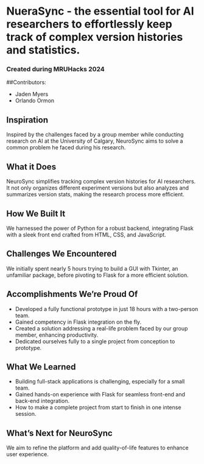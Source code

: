 # NueraSync - the essential tool for AI researchers to effortlessly keep track of complex version histories and statistics.
### Created during MRUHacks 2024

##Contributors:
- Jaden Myers
- Orlando Ormon

## Inspiration
Inspired by the challenges faced by a group member while conducting research on AI at the University of Calgary, NeuroSync aims to solve a common problem he faced during his research.

## What it Does
NeuroSync simplifies tracking complex version histories for AI researchers. It not only organizes different experiment versions but also analyzes and summarizes version stats, making the research process more efficient.

## How We Built It
We harnessed the power of Python for a robust backend, integrating Flask with a sleek front end crafted from HTML, CSS, and JavaScript.

## Challenges We Encountered
We initially spent nearly 5 hours trying to build a GUI with Tkinter, an unfamiliar package, before pivoting to Flask for a more efficient solution.

## Accomplishments We’re Proud Of
- Developed a fully functional prototype in just 18 hours with a two-person team.
- Gained competency in Flask integration on the fly.
- Created a solution addressing a real-life problem faced by our group member, enhancing productivity.
- Dedicated ourselves fully to a single project from conception to prototype.

## What We Learned
- Building full-stack applications is challenging, especially for a small team.
- Gained hands-on experience with Flask for seamless front-end and back-end integration.
- How to make a complete project from start to finish in one intense session.

## What’s Next for NeuroSync
We aim to refine the platform and add quality-of-life features to enhance user experience.
